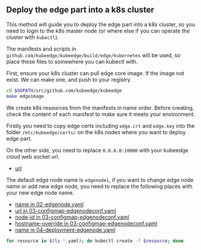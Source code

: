 ##  Deploy the edge part into a k8s cluster

This method will guide you to deploy the edge part into a k8s cluster,
so you need to login to the k8s master node (or where else if you can
operate the cluster with `kubectl`).

The manifests and scripts in `github.com/kubeedge/kubeedge/build/edge/kubernetes`
will be used, so place these files to somewhere you can kubectl with.

First, ensure your k8s cluster can pull edge core image. If the
image not exist. We can make one, and push to your registry.

```bash
cd $GOPATH/src/github.com/kubeedge/kubeedge
make edgeimage
```

We create k8s resources from the manifests in name order. Before
creating, check the content of each manifest to make sure it meets your
environment.

Firstly you need to copy edge certs including `edge.crt` and `edge.key` into the folder
`/etc/kubeedge/certs/` on the k8s nodes where you want to deploy edge part.

On the other side, you need to replace `0.0.0.0:10000` with your kubeedge cloud web socket url.
* [url](04-configmap-edgenodeconf.yaml#L20)

The default edge node name is `edgenode1`,
if you want to change edge node name or add new edge node,
you need to replace the following places with your new edge node name.

* [name in 02-edgenode.yaml](02-edgenode.yaml#L4)
* [url in 03-configmap-edgenodeconf.yaml](03-configmap-edgenodeconf.yaml#L20)
* [node-id in 03-configmap-edgenodeconf.yaml](03-configmap-edgenodeconf.yaml#L33)
* [hostname-override in 03-configmap-edgenodeconf.yaml](03-configmap-edgenodeconf.yaml#L36)
* [name in 04-deployment-edgenode.yaml](04-deployment-edgenode.yaml#L4)

```bash
for resource in $(ls *.yaml); do kubectl create -f $resource; done
```
